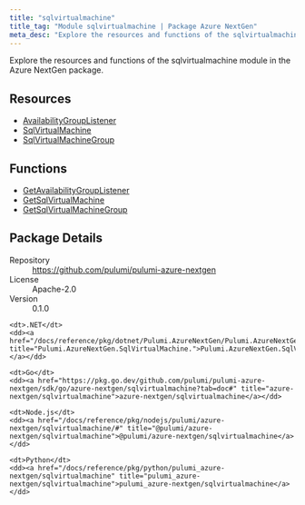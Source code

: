 ```yaml
---
title: "sqlvirtualmachine"
title_tag: "Module sqlvirtualmachine | Package Azure NextGen"
meta_desc: "Explore the resources and functions of the sqlvirtualmachine module in the Azure NextGen package."
---
```


<!-- WARNING: this file was generated by Pulumi Docs Generator. -->
<!-- Do not edit by hand unless you're certain you know what you are doing! -->

Explore the resources and functions of the sqlvirtualmachine module in the Azure NextGen package.

<h2 id="resources">Resources</h2>
<ul class="api">
    <li><a href="availabilitygrouplistener" title="AvailabilityGroupListener"><span class="symbol resource"></span>AvailabilityGroupListener</a></li>
    <li><a href="sqlvirtualmachine" title="SqlVirtualMachine"><span class="symbol resource"></span>SqlVirtualMachine</a></li>
    <li><a href="sqlvirtualmachinegroup" title="SqlVirtualMachineGroup"><span class="symbol resource"></span>SqlVirtualMachineGroup</a></li>
</ul>

<h2 id="functions">Functions</h2>
<ul class="api">
    <li><a href="getavailabilitygrouplistener" title="GetAvailabilityGroupListener"><span class="symbol function"></span>GetAvailabilityGroupListener</a></li>
    <li><a href="getsqlvirtualmachine" title="GetSqlVirtualMachine"><span class="symbol function"></span>GetSqlVirtualMachine</a></li>
    <li><a href="getsqlvirtualmachinegroup" title="GetSqlVirtualMachineGroup"><span class="symbol function"></span>GetSqlVirtualMachineGroup</a></li>
</ul>

<h2 id="package-details">Package Details</h2>
<dl class="package-details">
	<dt>Repository</dt>
	<dd><a href="https://github.com/pulumi/pulumi-azure-nextgen">https://github.com/pulumi/pulumi-azure-nextgen</a></dd>
	<dt>License</dt>
	<dd>Apache-2.0</dd>
	<dt>Version</dt>
	<dd>0.1.0</dd>
</dl>



<dl class="tabular">

    <dt>.NET</dt>
    <dd><a href="/docs/reference/pkg/dotnet/Pulumi.AzureNextGen/Pulumi.AzureNextGen.SqlVirtualMachine..html" title="Pulumi.AzureNextGen.SqlVirtualMachine.">Pulumi.AzureNextGen.SqlVirtualMachine.</a></dd>

    <dt>Go</dt>
    <dd><a href="https://pkg.go.dev/github.com/pulumi/pulumi-azure-nextgen/sdk/go/azure-nextgen/sqlvirtualmachine?tab=doc#" title="azure-nextgen/sqlvirtualmachine">azure-nextgen/sqlvirtualmachine</a></dd>

    <dt>Node.js</dt>
    <dd><a href="/docs/reference/pkg/nodejs/pulumi/azure-nextgen/sqlvirtualmachine/#" title="@pulumi/azure-nextgen/sqlvirtualmachine">@pulumi/azure-nextgen/sqlvirtualmachine</a></dd>

    <dt>Python</dt>
    <dd><a href="/docs/reference/pkg/python/pulumi_azure-nextgen/sqlvirtualmachine" title="pulumi_azure-nextgen/sqlvirtualmachine">pulumi_azure-nextgen/sqlvirtualmachine</a></dd>

</dl>

